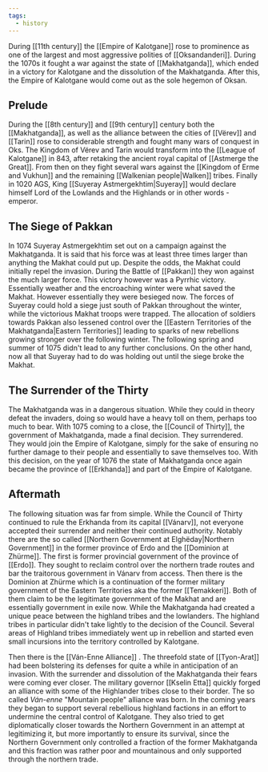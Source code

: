 ```yaml
---
tags:
  - history
---
```

During [[11th century]] the [[Empire of Kalotgane]] rose to prominence as one of the largest and most aggressive polities of [[Oksandanderi]]. During the 1070s it fought a war against the state of [[Makhatganda]], which ended in a victory for Kalotgane and the dissolution of the Makhatganda. After this, the Empire of Kalotgane would come out as the sole hegemon of Oksan. 

## Prelude 
During the [[8th century]] and [[9th century]] century both the [[Makhatganda]], as well as the alliance between the cities of [[Vërev]] and [[Tarin]] rose to considerable strength and fought many wars of conquest in Oks. 
The Kingdom of Vërev and Tarin would transform into the [[League of Kalotgane]] in 843, after retaking the ancient royal capital of [[Astmerge the Great]]. From then on they fight several wars against the [[Kingdom of Erme and Vukhun]] and the remaining [[Walkenian people|Walken]] tribes. Finally in 1020 AGS, King [[Suyeray Astmergekhtim|Suyeray]] would declare himself Lord of the Lowlands and the Highlands or in other words - emperor. 
## The Siege of Pakkan 
In 1074 Suyeray Astmergekhtim set out on a campaign against the Makhatganda. It is said that his force was at least three times larger than anything the Makhat could put up. Despite the odds, the Makhat could initially repel the invasion. During the Battle of [[Pakkan]] they won against the much larger force. This victory however was a Pyrrhic victory. Essentially weather and the encroaching winter were what saved the Makhat. However essentially they were besieged now. The forces of Suyeray could hold a siege just south of Pakkan throughout the winter, while the victorious Makhat troops were trapped. The allocation of soldiers towards Pakkan also lessened control over the [[Eastern Territories of the Makhatganda|Eastern Territories]] leading to sparks of new rebellions growing stronger over the following winter. The following spring and summer of 1075 didn't lead to any further conclusions. On the other hand, now all that Suyeray had to do was holding out until the siege broke the Makhat.
## The Surrender of the Thirty
The Makhatganda was in a dangerous situation. While they could in theory defeat the invaders, doing so would have a heavy toll on them, perhaps too much to bear. With 1075 coming to a close, the [[Council of Thirty]], the government of Makhatganda, made a final decision. They surrendered. They would join the Empire of Kalotgane, simply for the sake of ensuring no further damage to their people and essentially to save themselves too. With this decision, on the year of 1076 the state of Makhatganda once again became the province of [[Erkhanda]] and part of the Empire of Kalotgane.
## Aftermath
The following situation was far from simple. While the Council of Thirty continued to rule the Erkhanda from its capital [[Vánarv]], not everyone accepted their surrender and neither their continued authority. Notably there are the so called [[Northern Government at Elghëday|Northern Government]] in the former province of Erdo and the [[Dominion at Zhürme]]. The first is former provincial government of the province of [[Erdo]]. They sought to reclaim control over the northern trade routes and bar the traitorous government in Vánarv from access. Then there is the Dominion at Zhürme which is a continuation of the former military government of the Eastern Territories aka the former [[Temakkeri]]. Both of them claim to be the legitimate government of the Makhat and are essentially government in exile now. While the Makhatganda had created a unique peace between the highland tribes and the lowlanders. The highland tribes in particular didn't take lightly to the decision of the Council. Several areas of Highland tribes immediately went up in rebellion and started even small incursions into the territory controlled by Kalotgane. 

Then there is the [[Ván-Enne Alliance]] . The threefold state of [[Tyon-Arat]] had been bolstering its defenses for quite a while in anticipation of an invasion. With the surrender and dissolution of the Makhatganda their fears were coming ever closer. The military governor [[Kselin Etta]] quickly forged an alliance with some of the Highlander tribes close to their border. The so called _Ván-enne_ "Mountain people" alliance was born. In the coming years they began to support several rebellious highland factions in an effort to undermine the central control of Kalotgane. They also tried to get diplomatically closer towards the Northern Government in an attempt at legitimizing it, but more importantly to ensure its survival, since the Northern Government only controlled a fraction of the former Makhatganda and this fraction was rather poor and mountainous and only supported through the northern trade.